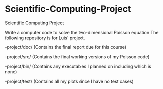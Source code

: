 # Scientific-Computing-Project

Scientific Computing Project

Write a computer code to solve the two-dimensional Poisson equation
The following repository is for Luis' project.

-project/doc/ (Contains the final report due for this course)

-project/src/ (Contains the final working versions of my Poisson code)

-project/bin/ (Contains any executables I planned on including which is none)

-project/test/ (Contains all my plots since I have no test cases)

